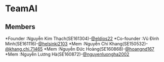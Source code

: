 # TeamAI
## Members
*Founder :Nguyễn Kim Thạch(SE161304)-[@eldios22](https://www.facebook.com/eldios22)
*Co-founder :Vũ Đình Minh(SE161116)-[@helsinki2103](https://www.facebook.com/helsinki2103)
*Mem :Nguyễn Chí Khang(SE150532)-[@khang.chi.71465](https://www.facebook.com/khang.chi.71465)
*Mem :Nguyễn Đức Hoàng(SE160868)-[@hoangnd167](https://www.facebook.com/hoangnd167)
*Mem :Nguyễn Lương Hà(SE160872)-[@nguyenluongha2002](https://www.facebook.com/nguyenluongha2002)


